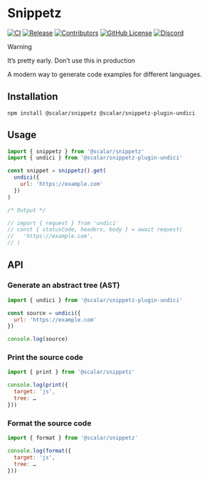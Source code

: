 # Snippetz

[![CI](https://github.com/scalar/snippetz/actions/workflows/ci.yml/badge.svg)](https://github.com/scalar/snippetz/actions/workflows/ci.yml)
[![Release](https://github.com/scalar/snippetz/actions/workflows/release.yml/badge.svg)](https://github.com/scalar/snippetz/actions/workflows/release.yml)
[![Contributors](https://img.shields.io/github/contributors/scalar/snippetz)](https://github.com/scalar/snippetz/graphs/contributors)
[![GitHub License](https://img.shields.io/github/license/scalar/snippetz)](https://github.com/scalar/snippetz/blob/main/LICENSE)
[![Discord](https://img.shields.io/discord/1135330207960678410?style=flat&color=5865F2)](https://discord.gg/8HeZcRGPFS)

> [!WARNING]
> It’s pretty early. Don’t use this in production

A modern way to generate code examples for different languages.

## Installation

```
npm install @scalar/snippetz @scalar/snippetz-plugin-undici
```

## Usage

```js
import { snippetz } from '@scalar/snippetz'
import { undici } from '@scalar/snippetz-plugin-undici'

const snippet = snippetz().get(
  undici({
    url: 'https://example.com'
  })
)

/* Output */

// import { request } from 'undici'
// const { statusCode, headers, body } = await request(
//   'https://example.com',
// )
```

## API

### Generate an abstract tree (AST)

```js
import { undici } from '@scalar/snippetz-plugin-undici'

const source = undici({
  url: 'https://example.com'
})

console.log(source)
```

### Print the source code

```js
import { print } from '@scalar/snippetz'

console.log(print({
  target: 'js',
  tree: …
}))
```

### Format the source code

```js
import { format } from '@scalar/snippetz'

console.log(format({
  target: 'js',
  tree: …
}))
```

